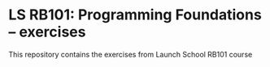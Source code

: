 # LS RB101: Programming Foundations – exercises

This repository contains the exercises from Launch School RB101 course
